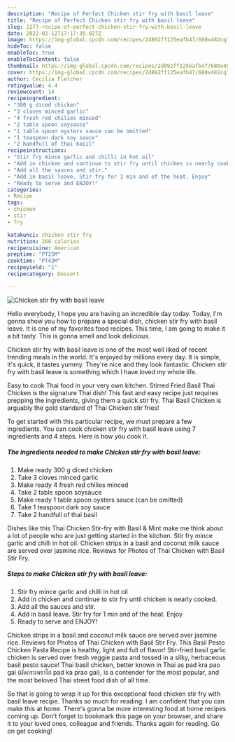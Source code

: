 ```yaml
---
description: "Recipe of Perfect Chicken stir fry with basil leave"
title: "Recipe of Perfect Chicken stir fry with basil leave"
slug: 2277-recipe-of-perfect-chicken-stir-fry-with-basil-leave
date: 2022-02-12T17:17:35.027Z
image: https://img-global.cpcdn.com/recipes/2d892ff125eafb47/680x482cq70/chicken-stir-fry-with-basil-leave-recipe-main-photo.jpg
hideToc: false
enableToc: true
enableTocContent: false
thumbnail: https://img-global.cpcdn.com/recipes/2d892ff125eafb47/680x482cq70/chicken-stir-fry-with-basil-leave-recipe-main-photo.jpg
cover: https://img-global.cpcdn.com/recipes/2d892ff125eafb47/680x482cq70/chicken-stir-fry-with-basil-leave-recipe-main-photo.jpg
author: Cecilia Fletcher
ratingvalue: 4.4
reviewcount: 14
recipeingredient:
- "300 g diced chicken"
- "3 cloves minced garlic"
- "4 fresh red chilies minced"
- "2 table spoon soysauce"
- "1 table spoon oysters sauce can be omitted"
- "1 teaspoon dark soy sauce"
- "2 handfull of thai basil"
recipeinstructions:
- "Stir fry mince garlic and chilli in hot oil"
- "Add in chicken and continue to stir fry until chicken is nearly cooked."
- "Add all the sauces and stir."
- "Add in basil leave. Stir fry for 1 min and of the heat. Enjoy"
- "Ready to serve and ENJOY!"
categories:
- Recipe
tags:
- chicken
- stir
- fry

katakunci: chicken stir fry 
nutrition: 268 calories
recipecuisine: American
preptime: "PT25M"
cooktime: "PT43M"
recipeyield: "1"
recipecategory: Dessert

---
```



![Chicken stir fry with basil leave](https://img-global.cpcdn.com/recipes/2d892ff125eafb47/680x482cq70/chicken-stir-fry-with-basil-leave-recipe-main-photo.jpg)

Hello everybody, I hope you are having an incredible day today. Today, I'm gonna show you how to prepare a special dish, chicken stir fry with basil leave. It is one of my favorites food recipes. This time, I am going to make it a bit tasty. This is gonna smell and look delicious.

Chicken stir fry with basil leave is one of the most well liked of recent trending meals in the world. It's enjoyed by millions every day. It is simple, it's quick, it tastes yummy. They're nice and they look fantastic. Chicken stir fry with basil leave is something which I have loved my whole life.

Easy to cook Thai food in your very own kitchen. Stirred Fried Basil Thai Chicken is the signature Thai dish! This fast and easy recipe just requires prepping the ingredients, giving them a quick stir fry. Thai Basil Chicken is arguably the gold standard of Thai Chicken stir fries!


To get started with this particular recipe, we must prepare a few ingredients. You can cook chicken stir fry with basil leave using 7 ingredients and 4 steps. Here is how you cook it.

<!--inarticleads1-->

##### The ingredients needed to make Chicken stir fry with basil leave:

1. Make ready 300 g diced chicken
1. Take 3 cloves minced garlic
1. Make ready 4 fresh red chilies minced
1. Take 2 table spoon soysauce
1. Make ready 1 table spoon oysters sauce (can be omitted)
1. Take 1 teaspoon dark soy sauce
1. Take 2 handfull of thai basil


Dishes like this Thai Chicken Stir-fry with Basil &amp; Mint make me think about a lot of people who are just getting started in the kitchen. Stir fry mince garlic and chilli in hot oil. Chicken strips in a basil and coconut milk sauce are served over jasmine rice. Reviews for Photos of Thai Chicken with Basil Stir Fry. 

<!--inarticleads2-->

##### Steps to make Chicken stir fry with basil leave:

1. Stir fry mince garlic and chilli in hot oil
1. Add in chicken and continue to stir fry until chicken is nearly cooked.
1. Add all the sauces and stir.
1. Add in basil leave. Stir fry for 1 min and of the heat. Enjoy
1. Ready to serve and ENJOY!

Chicken strips in a basil and coconut milk sauce are served over jasmine rice. Reviews for Photos of Thai Chicken with Basil Stir Fry. This Basil Pesto Chicken Pasta Recipe is healthy, light and full of flavor! Stir-fried basil garlic chicken is served over fresh veggie pasta and tossed in a silky, herbaceous basil pesto sauce! Thai basil chicken, better known in Thai as pad kra pao gai (ผัดกระเพราไก่ pad ka prao gai), is a contender for the most popular, and the most beloved Thai street food dish of all time. 

So that is going to wrap it up for this exceptional food chicken stir fry with basil leave recipe. Thanks so much for reading. I am confident that you can make this at home. There's gonna be more interesting food at home recipes coming up. Don't forget to bookmark this page on your browser, and share it to your loved ones, colleague and friends. Thanks again for reading. Go on get cooking!
